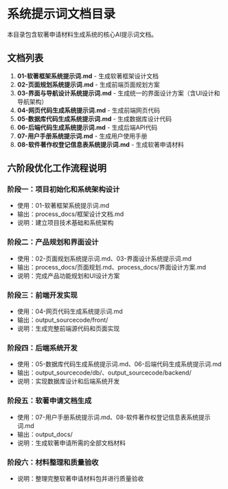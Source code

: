 # 系统提示词文档目录

本目录包含软著申请材料生成系统的核心AI提示词文档。

## 文档列表

1. **01-软著框架系统提示词.md** - 生成软著框架设计文档
2. **02-页面规划系统提示词.md** - 生成前端页面规划方案
3. **03-界面与导航设计系统提示词.md** - 生成统一的界面设计方案（含UI设计和导航架构）
4. **04-网页代码生成系统提示词.md** - 生成前端网页代码
5. **05-数据库代码生成系统提示词.md** - 生成数据库设计代码
6. **06-后端代码生成系统提示词.md** - 生成后端API代码
7. **07-用户手册系统提示词.md** - 生成用户使用手册
8. **08-软件著作权登记信息表系统提示词.md** - 生成软著申请材料

## 六阶段优化工作流程说明

### 阶段一：项目初始化和系统架构设计
- 使用：01-软著框架系统提示词.md
- 输出：process_docs/框架设计文档.md
- 说明：建立项目技术基础和系统架构

### 阶段二：产品规划和界面设计
- 使用：02-页面规划系统提示词.md、03-界面设计系统提示词.md
- 输出：process_docs/页面规划.md、process_docs/界面设计方案.md
- 说明：完成产品功能规划和UI设计方案

### 阶段三：前端开发实现
- 使用：04-网页代码生成系统提示词.md
- 输出：output_sourcecode/front/
- 说明：生成完整前端源代码和页面实现

### 阶段四：后端系统开发
- 使用：05-数据库代码生成系统提示词.md、06-后端代码生成系统提示词.md
- 输出：output_sourcecode/db/、output_sourcecode/backend/
- 说明：实现数据库设计和后端系统开发

### 阶段五：软著申请文档生成
- 使用：07-用户手册系统提示词.md、08-软件著作权登记信息表系统提示词.md
- 输出：output_docs/
- 说明：生成软著申请所需的全部文档材料

### 阶段六：材料整理和质量验收
- 说明：整理完整软著申请材料包并进行质量验收